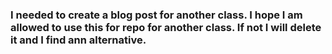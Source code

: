 ### I needed to create a blog post for another class. I hope I am allowed to use this for repo for another class. If not I will delete it and I find ann alternative.